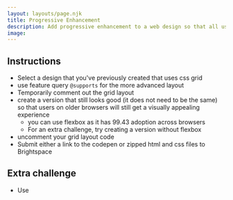 ```yaml
---
layout: layouts/page.njk
title: Progressive Enhancement
description: Add progressive enhancement to a web design so that all users will be served a good experience.
image:
---
```


## Instructions

- Select a design that you've previously created that uses css grid
- use feature query `@supports` for the more advanced layout
- Temporarily comment out the grid layout
- create a version that still looks good (it does not need to be the same) so that users on older browsers will still get a visually appealing experience
  - you can use flexbox as it has 99.43 adoption across browsers
  - For an extra challenge, try creating a version without flexbox
- uncomment your grid layout code
- Submit either a link to the codepen or zipped html and css files to Brightspace

## Extra challenge

- Use
